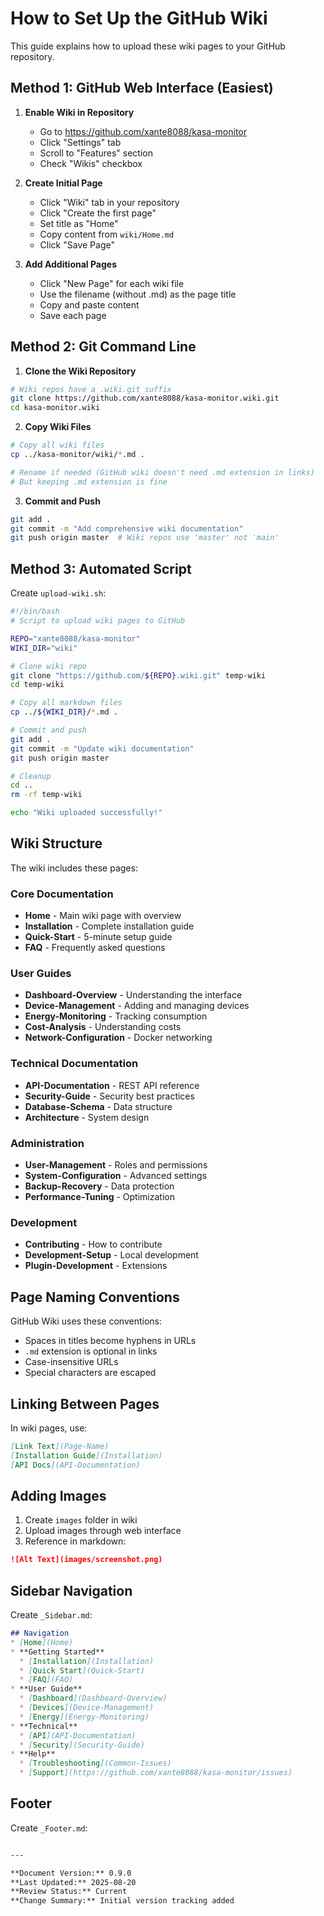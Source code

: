# How to Set Up the GitHub Wiki

This guide explains how to upload these wiki pages to your GitHub repository.

## Method 1: GitHub Web Interface (Easiest)

1. **Enable Wiki in Repository**
   - Go to https://github.com/xante8088/kasa-monitor
   - Click "Settings" tab
   - Scroll to "Features" section
   - Check "Wikis" checkbox

2. **Create Initial Page**
   - Click "Wiki" tab in your repository
   - Click "Create the first page"
   - Set title as "Home"
   - Copy content from `wiki/Home.md`
   - Click "Save Page"

3. **Add Additional Pages**
   - Click "New Page" for each wiki file
   - Use the filename (without .md) as the page title
   - Copy and paste content
   - Save each page

## Method 2: Git Command Line

1. **Clone the Wiki Repository**
```bash
# Wiki repos have a .wiki.git suffix
git clone https://github.com/xante8088/kasa-monitor.wiki.git
cd kasa-monitor.wiki
```

2. **Copy Wiki Files**
```bash
# Copy all wiki files
cp ../kasa-monitor/wiki/*.md .

# Rename if needed (GitHub wiki doesn't need .md extension in links)
# But keeping .md extension is fine
```

3. **Commit and Push**
```bash
git add .
git commit -m "Add comprehensive wiki documentation"
git push origin master  # Wiki repos use 'master' not 'main'
```

## Method 3: Automated Script

Create `upload-wiki.sh`:

```bash
#!/bin/bash
# Script to upload wiki pages to GitHub

REPO="xante8088/kasa-monitor"
WIKI_DIR="wiki"

# Clone wiki repo
git clone "https://github.com/${REPO}.wiki.git" temp-wiki
cd temp-wiki

# Copy all markdown files
cp ../${WIKI_DIR}/*.md .

# Commit and push
git add .
git commit -m "Update wiki documentation"
git push origin master

# Cleanup
cd ..
rm -rf temp-wiki

echo "Wiki uploaded successfully!"
```

## Wiki Structure

The wiki includes these pages:

### Core Documentation
- **Home** - Main wiki page with overview
- **Installation** - Complete installation guide
- **Quick-Start** - 5-minute setup guide
- **FAQ** - Frequently asked questions

### User Guides
- **Dashboard-Overview** - Understanding the interface
- **Device-Management** - Adding and managing devices
- **Energy-Monitoring** - Tracking consumption
- **Cost-Analysis** - Understanding costs
- **Network-Configuration** - Docker networking

### Technical Documentation
- **API-Documentation** - REST API reference
- **Security-Guide** - Security best practices
- **Database-Schema** - Data structure
- **Architecture** - System design

### Administration
- **User-Management** - Roles and permissions
- **System-Configuration** - Advanced settings
- **Backup-Recovery** - Data protection
- **Performance-Tuning** - Optimization

### Development
- **Contributing** - How to contribute
- **Development-Setup** - Local development
- **Plugin-Development** - Extensions

## Page Naming Conventions

GitHub Wiki uses these conventions:
- Spaces in titles become hyphens in URLs
- `.md` extension is optional in links
- Case-insensitive URLs
- Special characters are escaped

## Linking Between Pages

In wiki pages, use:
```markdown
[Link Text](Page-Name)
[Installation Guide](Installation)
[API Docs](API-Documentation)
```

## Adding Images

1. Create `images` folder in wiki
2. Upload images through web interface
3. Reference in markdown:
```markdown
![Alt Text](images/screenshot.png)
```

## Sidebar Navigation

Create `_Sidebar.md`:

```markdown
## Navigation
* [Home](Home)
* **Getting Started**
  * [Installation](Installation)
  * [Quick Start](Quick-Start)
  * [FAQ](FAQ)
* **User Guide**
  * [Dashboard](Dashboard-Overview)
  * [Devices](Device-Management)
  * [Energy](Energy-Monitoring)
* **Technical**
  * [API](API-Documentation)
  * [Security](Security-Guide)
* **Help**
  * [Troubleshooting](Common-Issues)
  * [Support](https://github.com/xante8088/kasa-monitor/issues)
```

## Footer

Create `_Footer.md`:

```markdown

---

**Document Version:** 0.9.0  
**Last Updated:** 2025-08-20  
**Review Status:** Current  
**Change Summary:** Initial version tracking added